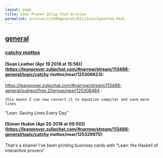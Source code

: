 ```yaml
---
layout: page
title: Lean Prover Zulip Chat Archive 
permalink: archive/113488general/81123catchymottos.html
---
```


## [general](index.html)
### [catchy mottos](81123catchymottos.html)

#### [Sean Leather (Apr 19 2018 at 15:56)](https://leanprover.zulipchat.com/#narrow/stream/113488-general/topic/catchy mottos/near/125306623):
https://leanprover.zulipchat.com/#narrow/stream/113488-general/subject/free.20group/near/125306484 :

```quote
this means I can now convert it to equation compiler and save more lines
```

“Lean: Saving Lines Every Day”

#### [Simon Hudon (Apr 20 2018 at 00:50)](https://leanprover.zulipchat.com/#narrow/stream/113488-general/topic/catchy mottos/near/125329975):
That's a shame! I've been printing business cards with "Lean: the Haskell of interactive provers"

